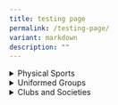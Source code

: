 ```yaml
---
title: testing page
permalink: /testing-page/
variant: markdown
description: ""
---
```

<style>
		table {
		width: 100%
		}
	td{
	border: 1px solid #000:
	padding: 10px;
	}
	.image-cell {
	width: 50%;
	}
	.text-cell {
	width: 50%
	}
		</style>

<div data-type="detailGroup" class="isomer-accordion isomer-accordion-white">
<details class="isomer-details">
<summary>Physical Sports</summary>
<div data-type="detailsContent" class="isomer-details-content">

&nbsp;<table>
<tbody>
<tr>
<td class="image-cell"><img style="width: 100%; height: auto;" alt="Description of the image" src="/images/string ensemble_d1r1328.jpeg">
</td>
<td class="text-cell"><p>insert the text here</p>
</td>
</tr>
	
<tr>
<td class="image-cell"><img style="width: 100%; height: auto;" alt="Description of the image" src="/images/string ensemble_d1r1328.jpeg">
</td>
<td class="text-cell"><p>insert the text here</p>
</td>
</tr>
	
<tr>
<td class="image-cell"><img style="width: 100%; height: auto;" alt="Description of the image" src="/images/string ensemble_d1r1328.jpeg">
</td>
<td class="text-cell"><p>insert the text here</p>
</td>
</tr>
</tbody>
</table>
</div>
</details>
</div>
<details class="isomer-details">
<summary>Uniformed Groups</summary>
<div data-type="detailsContent" class="isomer-details-content">
<p></p>
</div>
</details>
<details class="isomer-details">
<summary>Clubs and Societies</summary>
<div data-type="detailsContent" class="isomer-details-content">
<p></p>
</div>
</details>